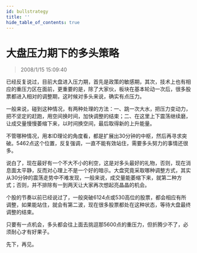 ```yaml
---
id: bullstrategy 
title: ''
hide_table_of_contents: true
---
```


# 大盘压力期下的多头策略

> 2008/1/15 15:09:40

<div style={{color: '#009900', fontWeight: 'bold', fontSize: '18px'}}>

已经反复说过，目前大盘进入压力期，首先是政策的敏感期，其次，技术上也有相应的重压力区在面前，更重要的是，除了大家伙，板块在基本轮动一次后，很多股票都进入相对的调整期，这时候对多头来说，确实有点压力。
 
一般来说，碰到这种情况，有两种处理的方法：一、跳一次大水，把压力变动力，把不坚定的赶跑，用空间换时间，加快调整的结束；二、在这里上下震荡继续磨，让成交量慢慢萎缩下来，以时间换空间，最后取得新的上升能量。
 
不管哪种情况，用本ID理论的角度看，都是扩展出30分钟的中枢，然后再寻求突破。5462点这个位置，反复强调，一直不能有效站住，需要多头努力的事情还很多。
 
说白了，现在最好有一个不大不小的利空，这是对多头最好的礼物，否则，现在消息面太平静，反而对心理上不是一个好的暗示。大盘究竟采取哪种调整方式，其实从30分钟的震荡走势中不难发现，一般来说，成交量能萎缩下来，就第二种方式；否则，并不排除有一到两天让大家再次想起亮晶晶的机会。
 
个股的节奏以前已经说过了，一般突破6124点或530高位的股票，都会相应有所调整，如果能站住，就会有第二波，现在很多股票都处在这种状态，等待大盘最终调整的结束。
 
只要有一点机会，多头都会往上面去挑逗那5600点的重压力，但折腾少不了，必须耐心才有好果子。
 
先下，再见。

</div>